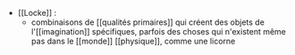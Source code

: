 - [[Locke]] :
	- combinaisons de [[qualités primaires]] qui créent des objets de l'[[imagination]] spécifiques, parfois des choses qui n'existent même pas dans le [[monde]] [[physique]], comme une licorne